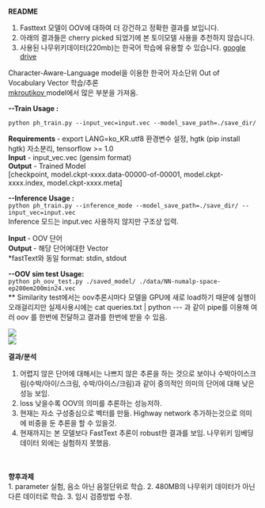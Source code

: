 <b>README</b> <br>
1. Fasttext 모델이 OOV에 대하여 더 강건하고 정확한 결과를 보입니다. <br>
2. 아래의 결과들은 cherry picked 되었기에 본 토이모델 사용을 추천하지 않습니다. <br>
3. 사용된 나무위키데이터(220mb)는 한국어 학습에 유용할 수 있습니다. [google drive](https://drive.google.com/file/d/1--yfaeNHd_xpoJQxdNmTl16_QnhEm1Ma/view?usp=sharing) <br> 

Character-Aware-Language model을 이용한 한국어 자소단위 Out of Vocabulary Vector 학습/추론<br> <a href="https://github.com/mkroutikov/tf-lstm-char-cnn"> mkroutikov </a> model에서 많은 부분을 가져옴.

<b> --Train Usage : </b>
 
```python ph_train.py --input_vec=input.vec --model_save_path=./save_dir/```

<b> Requirements </b> - export LANG=ko_KR.utf8 환경변수 설정, hgtk (pip install hgtk) 자소분리, tensorflow >= 1.0<br>
  <b>Input</b> - input_vec.vec (gensim format)<br>
  <b>Output</b> - Trained Model  <br><t>       [checkpoint, model.ckpt-xxxx.data-00000-of-00001, model.ckpt-xxxx.index, model.ckpt-xxxx.meta]<br>


<b> --Inference Usage : </b> <br>
```python ph_train.py --inference_mode --model_save_path=./save_dir/ --input_vec=input.vec``` 
<br> Inference 모드는 input.vec 사용하지 않지만 구조상 입력.

  <b> Input </b> - OOV 단어 <br>
  <b> Output </b> - 해당 단어에대한 Vector<br>
  *fastText와 동일 format: stdin, stdout <br>

<b> --OOV sim test Usage: </b><br>
``` python ph_oov_test.py ./saved_model/ ./data/NN-numalp-space-ep200em200min24.vec ```<br>
** Similarity test에서는 oov추론시마다 모델을 GPU에 새로 load하기 때문에 실행이 오래걸리지만 실제사용시에는 cat queries.txt | python --- 과 같이 pipe를 이용해 여러 oov 를 한번에 전달하고 결과를 한번에 받을 수 있음. <br>

<img src="http://pds21.egloos.com/pds/201809/20/00/c0134200_5ba383ed5f18f.png"><br>
<img src="http://pds27.egloos.com/pds/201712/28/00/c0134200_5a447d9ddf353.png">

<b> 결과/분석 </b><br>
1. 어렵지 않은 단어에 대해서는 나쁘지 않은 추론을 하는 것으로 보이나 수박아이스크림(수박/아이/스크림, 수박/아이스/크림)과 같이 중의적인 의미의 단어에 대해 낮은 성능 보임.
2. loss 낮을수록 OOV의 의미를 추론하는 성능저하.
3. 현재는 자소 구성중심으로 벡터를 만듦. Highway network 추가하는것으로 의미에 비중을 둔 추론을 할 수 있을것.
4. 현재까지는 본 모델보다 FastText 추론이 robust한 결과를 보임. 나무위키 임베딩데이터 외에는 실험하지 못했음.
<br>
<br>
<b> 향후과제 </b><br>
1. parameter 실험, 음소 아닌 음절단위로 학습.
2. 480MB의 나무위키 데이터가 아닌 다른 데이터로 학습.
3. 임시 검증방법 수정.
<br>
